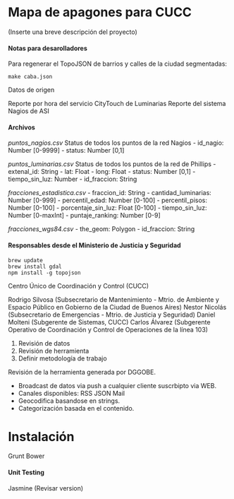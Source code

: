 Mapa de apagones para CUCC
==========================

(Inserte una breve descripción del proyecto)

#### Notas para desarolladores
Para regenerar el TopoJSON de barrios y calles de la ciudad segmentadas:

    make caba.json

Datos de origen

Reporte por hora del servicio CityTouch de Luminarias
Reporte del sistema Nagios de ASI

#### Archivos
*puntos_nagios.csv*
 Status de todos los puntos de la red Nagios
    - id_nagio: Number [0-9999]
	- status: Number [0,1]

*puntos_luminarias.csv*
 Status de todos los puntos de la red de Phillips
    - extenal_id: String
    - lat: Float
	- long: Float
	- status: Number [0,1]
	- tiempo_sin_luz: Number
	- id_fraccion: String

*fracciones_estadistica.csv*
	- fraccion_id: String
	- cantidad_luminarias: Number [0-999]
	- percentil_edad: Number [0-100]
	- percentil_pisos:  Number [0-100]
	- porcentaje_sin_luz:  Float [0-100]
	- tiempo_sin_luz:  Number [0-maxInt]
	- puntaje_ranking: Number [0-9]

*fracciones_wgs84.csv*
	- the_geom: Polygon
	- id_fraccion: String

#### Responsables desde el Ministerio de Justicia y Seguridad

    brew update
    brew install gdal
    npm install -g topojson

Centro Único de Coordinación y Control (CUCC)

Rodrigo Silvosa (Subsecretario de Mantenimiento - Mtrio. de Ambiente y Espacio Público en Gobierno de la Ciudad de Buenos Aires)
Nestor Nicolás (Subsecretario de Emergencias  - Mtrio. de Justicia y Seguridad)
Daniel Molteni (Subgerente de Sistemas, CUCC)
Carlos Álvarez (Subgerente Operativo de Coordinación y Control de Operaciones de la línea 103)


1. Revisión de datos
2. Revisión de herramienta
3. Definir metodología de trabajo

Revisión de la herramienta generada por DGGOBE.

- Broadcast de datos via push a cualquier cliente suscrbipto via WEB.
- Canales disponibles:
	RSS
	JSON
	Mail
- Geocodifica basandose en strings.
- Categorización basada en el contenido.


# Instalación

Grunt
Bower

#### Unit Testing

Jasmine (Revisar version)
